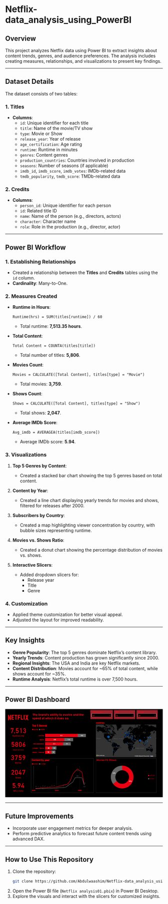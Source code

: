 # **Netflix-data_analysis_using_PowerBI**

## **Overview**
This project analyzes Netflix data using Power BI to extract insights about content trends, genres, and audience preferences. The analysis includes creating measures, relationships, and visualizations to present key findings.

---

## **Dataset Details**
The dataset consists of two tables:

### **1. Titles**
- **Columns**:
  - `id`: Unique identifier for each title  
  - `title`: Name of the movie/TV show  
  - `type`: Movie or Show  
  - `release_year`: Year of release  
  - `age_certification`: Age rating  
  - `runtime`: Runtime in minutes  
  - `genres`: Content genres  
  - `production_countries`: Countries involved in production  
  - `seasons`: Number of seasons (if applicable)  
  - `imdb_id`, `imdb_score`, `imdb_votes`: IMDb-related data  
  - `tmdb_popularity`, `tmdb_score`: TMDb-related data  

### **2. Credits**
- **Columns**:
  - `person_id`: Unique identifier for each person  
  - `id`: Related title ID  
  - `name`: Name of the person (e.g., directors, actors)  
  - `character`: Character name  
  - `role`: Role in the production (e.g., director, actor)  

---

## **Power BI Workflow**

### **1. Establishing Relationships**
- Created a relationship between the **Titles** and **Credits** tables using the `id` column.
- **Cardinality**: Many-to-One.

### **2. Measures Created**
- **Runtime in Hours**:  
  ```DAX
  Runtime(hrs) = SUM(titles[runtime]) / 60
  ```
  - Total runtime: **7,513.35 hours**.

- **Total Content**:  
  ```DAX
  Total Content = COUNTA(titles[title])
  ```
  - Total number of titles: **5,806**.

- **Movies Count**:  
  ```DAX
  Movies = CALCULATE([Total Content], titles[type] = "Movie")
  ```
  - Total movies: **3,759**.

- **Shows Count**:  
  ```DAX
  Shows = CALCULATE([Total Content], titles[type] = "Show")
  ```
  - Total shows: **2,047**.

- **Average IMDb Score**:  
  ```DAX
  Avg_imdb = AVERAGEA(titles[imdb_score])
  ```
  - Average IMDb score: **5.94**.

### **3. Visualizations**
1. **Top 5 Genres by Content**:
   - Created a stacked bar chart showing the top 5 genres based on total content.

2. **Content by Year**:
   - Created a line chart displaying yearly trends for movies and shows, filtered for releases after 2000.

3. **Subscribers by Country**:
   - Created a map highlighting viewer concentration by country, with bubble sizes representing runtime.

4. **Movies vs. Shows Ratio**:
   - Created a donut chart showing the percentage distribution of movies vs. shows.

5. **Interactive Slicers**:
   - Added dropdown slicers for:
     - Release year  
     - Title  
     - Genre  

### **4. Customization**
- Applied theme customization for better visual appeal.
- Adjusted the layout for improved readability.

---

## **Key Insights**
- **Genre Popularity**: The top 5 genres dominate Netflix’s content library.  
- **Yearly Trends**: Content production has grown significantly since 2000.  
- **Regional Insights**: The USA and India are key Netflix markets.  
- **Content Distribution**: Movies account for ~65% of total content, while shows account for ~35%.  
- **Runtime Analysis**: Netflix’s total runtime is over 7,500 hours.

---

## **Power BI Dashboard**
![Alt text](https://github.com/Abdulwaashim/Netflix-data_analysis_using_PowerBI/blob/main/Dashboard-img.png)

---

## **Future Improvements**
- Incorporate user engagement metrics for deeper analysis.
- Perform predictive analytics to forecast future content trends using advanced DAX.

---

## **How to Use This Repository**
1. Clone the repository:
   ```bash
   git clone https://github.com/Abdulwaashim/Netflix-data_analysis_using_PowerBI.git
   ```
2. Open the Power BI file (`Netflix analysis01.pbix`) in Power BI Desktop.
3. Explore the visuals and interact with the slicers for customized insights.
